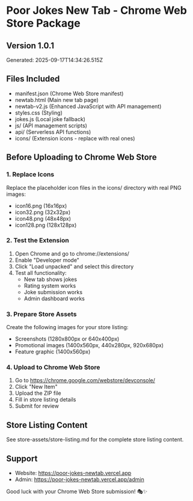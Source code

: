 # Poor Jokes New Tab - Chrome Web Store Package

## Version 1.0.1
Generated: 2025-09-17T14:34:26.515Z

## Files Included
- manifest.json (Chrome Web Store manifest)
- newtab.html (Main new tab page)
- newtab-v2.js (Enhanced JavaScript with API management)
- styles.css (Styling)
- jokes.js (Local joke fallback)
- js/ (API management scripts)
- api/ (Serverless API functions)
- icons/ (Extension icons - replace with real ones)

## Before Uploading to Chrome Web Store

### 1. Replace Icons
Replace the placeholder icon files in the icons/ directory with real PNG images:
- icon16.png (16x16px)
- icon32.png (32x32px) 
- icon48.png (48x48px)
- icon128.png (128x128px)

### 2. Test the Extension
1. Open Chrome and go to chrome://extensions/
2. Enable "Developer mode"
3. Click "Load unpacked" and select this directory
4. Test all functionality:
   - New tab shows jokes
   - Rating system works
   - Joke submission works
   - Admin dashboard works

### 3. Prepare Store Assets
Create the following images for your store listing:
- Screenshots (1280x800px or 640x400px)
- Promotional images (1400x560px, 440x280px, 920x680px)
- Feature graphic (1400x560px)

### 4. Upload to Chrome Web Store
1. Go to https://chrome.google.com/webstore/devconsole/
2. Click "New Item"
3. Upload the ZIP file
4. Fill in store listing details
5. Submit for review

## Store Listing Content
See store-assets/store-listing.md for the complete store listing content.

## Support
- Website: https://poor-jokes-newtab.vercel.app
- Admin: https://poor-jokes-newtab.vercel.app/admin

Good luck with your Chrome Web Store submission! 🎭✨
